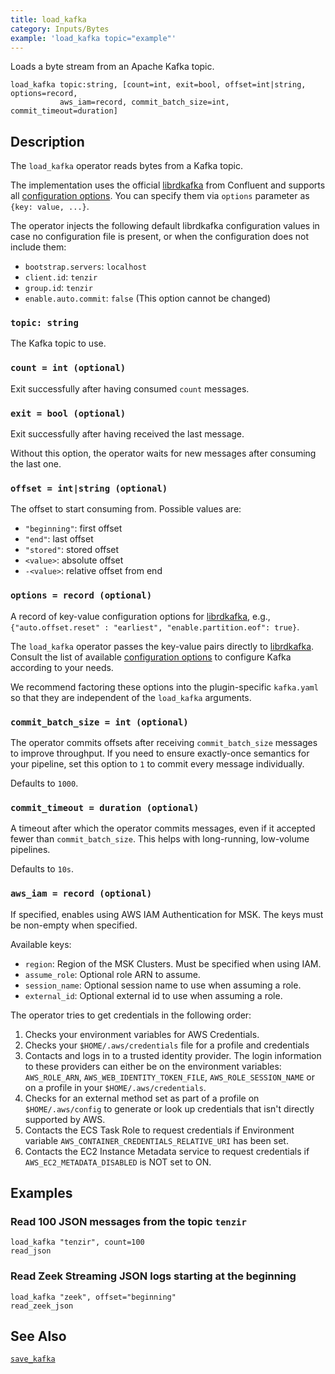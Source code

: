 ```yaml
---
title: load_kafka
category: Inputs/Bytes
example: 'load_kafka topic="example"'
---
```


Loads a byte stream from an Apache Kafka topic.

```tql
load_kafka topic:string, [count=int, exit=bool, offset=int|string, options=record,
           aws_iam=record, commit_batch_size=int, commit_timeout=duration]
```

## Description

The `load_kafka` operator reads bytes from a Kafka topic.

The implementation uses the official [librdkafka][librdkafka] from Confluent and
supports all [configuration options][librdkafka-options]. You can specify them
via `options` parameter as `{key: value, ...}`.

[librdkafka]: https://github.com/confluentinc/librdkafka
[librdkafka-options]: https://github.com/confluentinc/librdkafka/blob/master/CONFIGURATION.md

The operator injects the following default librdkafka configuration values in
case no configuration file is present, or when the configuration does not
include them:

- `bootstrap.servers`: `localhost`
- `client.id`: `tenzir`
- `group.id`: `tenzir`
- `enable.auto.commit`: `false` (This option cannot be changed)

### `topic: string`

The Kafka topic to use.

### `count = int (optional)`

Exit successfully after having consumed `count` messages.

### `exit = bool (optional)`

Exit successfully after having received the last message.

Without this option, the operator waits for new messages after consuming the
last one.

### `offset = int|string (optional)`

The offset to start consuming from. Possible values are:

- `"beginning"`: first offset
- `"end"`: last offset
- `"stored"`: stored offset
- `<value>`: absolute offset
- `-<value>`: relative offset from end

<!--
- `s@<value>`: timestamp in ms to start at
- `e@<value>`: timestamp in ms to stop at (not included)
-->

### `options = record (optional)`

A record of key-value configuration options for
[librdkafka][librdkafka], e.g., `{"auto.offset.reset" : "earliest",
"enable.partition.eof": true}`.

The `load_kafka` operator passes the key-value pairs directly to
[librdkafka][librdkafka]. Consult the list of available [configuration
options][librdkafka-options] to configure Kafka according to your needs.

We recommend factoring these options into the plugin-specific `kafka.yaml` so
that they are independent of the `load_kafka` arguments.

### `commit_batch_size = int (optional)`

The operator commits offsets after receiving `commit_batch_size` messages
to improve throughput. If you need to ensure exactly-once semantics for your
pipeline, set this option to `1` to commit every message individually.

Defaults to `1000`.

### `commit_timeout = duration (optional)`

A timeout after which the operator commits messages, even if it accepted fewer than `commit_batch_size`. This helps with long-running, low-volume pipelines.

Defaults to `10s`.

### `aws_iam = record (optional)`

If specified, enables using AWS IAM Authentication for MSK. The keys must be
non-empty when specified.

Available keys:

- `region`: Region of the MSK Clusters. Must be specified when using IAM.
- `assume_role`: Optional role ARN to assume.
- `session_name`: Optional session name to use when assuming a role.
- `external_id`: Optional external id to use when assuming a role.

The operator tries to get credentials in the following order:

1. Checks your environment variables for AWS Credentials.
2. Checks your `$HOME/.aws/credentials` file for a profile and credentials
3. Contacts and logs in to a trusted identity provider. The login information to
   these providers can either be on the environment variables: `AWS_ROLE_ARN`,
   `AWS_WEB_IDENTITY_TOKEN_FILE`, `AWS_ROLE_SESSION_NAME` or on a profile in your
   `$HOME/.aws/credentials`.
4. Checks for an external method set as part of a profile on `$HOME/.aws/config`
   to generate or look up credentials that isn't directly supported by AWS.
5. Contacts the ECS Task Role to request credentials if Environment variable
   `AWS_CONTAINER_CREDENTIALS_RELATIVE_URI` has been set.
6. Contacts the EC2 Instance Metadata service to request credentials if
   `AWS_EC2_METADATA_DISABLED` is NOT set to ON.

## Examples

### Read 100 JSON messages from the topic `tenzir`

```tql
load_kafka "tenzir", count=100
read_json
```

### Read Zeek Streaming JSON logs starting at the beginning

```tql
load_kafka "zeek", offset="beginning"
read_zeek_json
```

## See Also

[`save_kafka`](/reference/operators/save_kafka)
